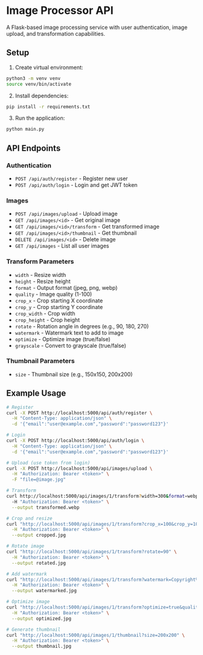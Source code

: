 # Image Processor API

A Flask-based image processing service with user authentication, image upload, and transformation capabilities.

## Setup

1. Create virtual environment:
```bash
python3 -m venv venv
source venv/bin/activate
```

2. Install dependencies:
```bash
pip install -r requirements.txt
```

3. Run the application:
```bash
python main.py
```

## API Endpoints

### Authentication
- `POST /api/auth/register` - Register new user
- `POST /api/auth/login` - Login and get JWT token

### Images
- `POST /api/images/upload` - Upload image
- `GET /api/images/<id>` - Get original image
- `GET /api/images/<id>/transform` - Get transformed image
- `GET /api/images/<id>/thumbnail` - Get thumbnail
- `DELETE /api/images/<id>` - Delete image
- `GET /api/images` - List all user images

### Transform Parameters
- `width` - Resize width
- `height` - Resize height
- `format` - Output format (jpeg, png, webp)
- `quality` - Image quality (1-100)
- `crop_x` - Crop starting X coordinate
- `crop_y` - Crop starting Y coordinate
- `crop_width` - Crop width
- `crop_height` - Crop height
- `rotate` - Rotation angle in degrees (e.g., 90, 180, 270)
- `watermark` - Watermark text to add to image
- `optimize` - Optimize image (true/false)
- `grayscale` - Convert to grayscale (true/false)

### Thumbnail Parameters
- `size` - Thumbnail size (e.g., 150x150, 200x200)

## Example Usage

```bash
# Register
curl -X POST http://localhost:5000/api/auth/register \
  -H "Content-Type: application/json" \
  -d '{"email":"user@example.com","password":"password123"}'

# Login
curl -X POST http://localhost:5000/api/auth/login \
  -H "Content-Type: application/json" \
  -d '{"email":"user@example.com","password":"password123"}'

# Upload (use token from login)
curl -X POST http://localhost:5000/api/images/upload \
  -H "Authorization: Bearer <token>" \
  -F "file=@image.jpg"

# Transform
curl http://localhost:5000/api/images/1/transform?width=300&format=webp \
  -H "Authorization: Bearer <token>" \
  --output transformed.webp

# Crop and resize
curl "http://localhost:5000/api/images/1/transform?crop_x=100&crop_y=100&crop_width=500&crop_height=500&width=200" \
  -H "Authorization: Bearer <token>" \
  --output cropped.jpg

# Rotate image
curl "http://localhost:5000/api/images/1/transform?rotate=90" \
  -H "Authorization: Bearer <token>" \
  --output rotated.jpg

# Add watermark
curl "http://localhost:5000/api/images/1/transform?watermark=Copyright%202025" \
  -H "Authorization: Bearer <token>" \
  --output watermarked.jpg

# Optimize image
curl "http://localhost:5000/api/images/1/transform?optimize=true&quality=80" \
  -H "Authorization: Bearer <token>" \
  --output optimized.jpg

# Generate thumbnail
curl "http://localhost:5000/api/images/1/thumbnail?size=200x200" \
  -H "Authorization: Bearer <token>" \
  --output thumbnail.jpg
```
